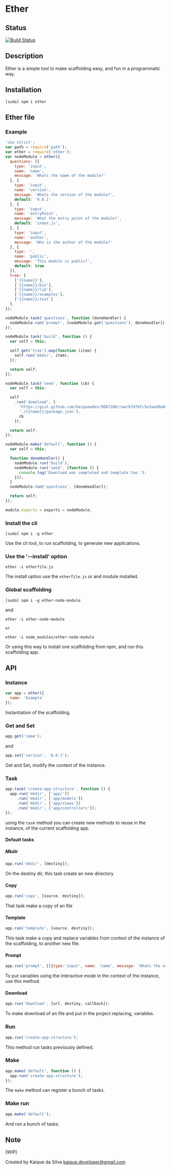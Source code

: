 # Ether

## Status

[![Build Status](https://travis-ci.org/fth-ship/ether.png?branch=master)](https://travis-ci.org/fth-ship/ether)

## Description

Ether is a simple tool to make scaffolding easy, and fun in
a programmatic way.

## Installation

  ```
  [sudo] npm i ether
  ```

## Ether file

### Example

  ```javascript
  'use strict';
  var path = require('path');
  var ether = require('ether');
  var nodeModule = ether({
    questions: [{
      type: 'input',
      name: 'name',
      message: 'Whats the name of the module?'
    }, {
      type: 'input',
      name: 'version',
      message: 'Whats the version of the module?',
      default: '0.0.1'
    }, {
      type: 'input',
      name: 'entryPoint',
      message: 'What the entry point of the module?',
      default: 'index.js',
    }, {
      type: 'input',
      name: 'author',
      message: 'Who is the author of the module?'
    }, {
      type: '',
      name: 'public',
      message: 'This module is public?',
      default: true
    }],
    tree: [
      ['{{name}}'],
      ['{{name}}/bin'],
      ['{{name}}/lib'],
      ['{{name}}/examples'],
      ['{{name}}/test']
    ],
  });

  nodeModule.task('questions', function (doneHandler) {
    nodeModule.run('prompt', [nodeModule.get('questions'), doneHandler]);
  });

  nodeModule.task('build', function () {
    var self = this;

    self.get('tree').map(function (item) {
      self.run('mkdir', item);
    });

    return self;
  });

  nodeModule.task('seed', function (cb) {
    var self = this;

    self
      .run('download', [
        'https://gist.github.com/kaiquewdev/9087288/raw/b7d70fc5e3aad9e04b6549bc4239f38f1149af5c/ether-package.json',
        './{{name}}/package.json'),
        cb
      ]);

    return self;
  });

  nodeModule.make('default', function () {
    var self = this;

    function doneHandler() {
      nodeModule.run('build');
      nodeModule.run('seed', [function () {
        console.log('Download was completed and template too.');
      }]);
    }
    nodeModule.run('questions', [doneHandler]);

    return self;
  });

  module.exports = exports = nodeModule;
  ```

### Install the cli

  ```shell
  [sudo] npm i -g ether
  ```

  Use the cli tool, to run scaffolding, to generate new applications.

### Use the '--install' option

  ```shell
  ether -i etherfile.js
  ```

  The install option use the `etherfile.js` or and module installed.

### Global scaffolding

  ```shell
  [sudo] npm i -g ether-node-module
  ```

  and

  ```shell
  ether -i ether-node-module

  or

  ether -i node_modules/ether-node-module
  ```

  Or using this way to install one scaffolding from npm,
  and run this scaffolding app.

## API

### Instance

  ```javascript
  var app = ether({
    name: 'Example'
  });
  ```

  Instantiation of the scaffolding.

### Get and Set

  ```javascript
  app.get('name');
  ```

  and

  ```javascript
  app.set('version', '0.0.1');
  ```

  Get and Set, modify the context of the instance.

### Task

  ```javascript
  app.task('create-app-structure', function () {
    app.run('mkdir', ['app/'])
       .run('mkdir', ['app/models'])
       .run('mkdir', ['app/views'])
       .run('mkdir', ['app/controllers']);
  });
  ```

  using the `task` method you can create new methods to reuse in the instance,
  of the current scaffolding app.

#### Default tasks

##### Mkdir

  ```javascript
  app.run('mkdir', [destiny]);
  ```

  On the destiny dir, this task create an new directory

#### Copy

  ```javascript
  app.run('copy', [source, destiny]);
  ```

  That task make a copy of an file

#### Template

  ```javascript
  app.run('template', [source, destiny]);
  ```

  This task make a copy and replace variables
  from context of the instance of the scaffolding,
  to another new file.

#### Prompt

  ```javascript
  app.run('prompt', [[{type:'input', name: 'name', message: 'Whats the name of that application?'}]]);
  ```

  To put variables using the interactive mode in the context of the instance,
  use this method.

#### Download

  ```javascript
  app.run('download', [url, destiny, callback]);
  ```

  To make download of an file and put in the project replacing,
  variables.

### Run

  ```javascript
  app.run('create-app-structure');
  ```

  This method run tasks previously defined.

### Make

  ```javascript
  app.make('default', function () {
    app.run('create-app-structure');
  });
  ```

  The `make` method can register a bunch of tasks.

### Make run

  ```javascript
  app.make('default');
  ```

  And run a bunch of tasks.

## Note

[WIP]

Created by Kaique da Silva <kaique.developer@gmail.com>
